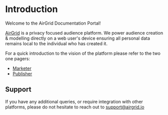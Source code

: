 # Introduction

Welcome to the AirGrid Documentation Portal!

[AirGrid](https://airgrid.io) is a privacy focused audience platform. We power
audience creation & modelling directly on a web user's device ensuring all
personal data remains local to the individual who has created it.

For a quick introduction to the vision of the platform please refer to the two
one pagers:

- [Marketer](./pdfs/ag-onepager-marketer.pdf)
- [Publisher](./pdfs/ag-onepager-publihser.pdf)

## Support

If you have any additional queries, or require integration with other platforms,
please do not hesitate to reach out to
[support@airgrid.io](mailto:support@airgrid.io)

